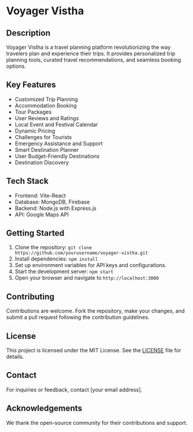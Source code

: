 # Voyager Vistha

## Description
Voyager Vistha is a travel planning platform revolutionizing the way travelers plan and experience their trips. It provides personalized trip planning tools, curated travel recommendations, and seamless booking options.

## Key Features
- Customized Trip Planning
- Accommodation Booking
- Tour Packages
- User Reviews and Ratings
- Local Event and Festival Calendar
- Dynamic Pricing
- Challenges for Tourists
- Emergency Assistance and Support
- Smart Destination Planner
- User Budget-Friendly Destinations
- Destination Discovery

## Tech Stack
- Frontend: Vite-React
- Database: MongoDB, Firebase
- Backend: Node.js with Express.js
- API: Google Maps API

## Getting Started
1. Clone the repository: `git clone https://github.com/yourusername/voyager-vistha.git`
2. Install dependencies: `npm install`
3. Set up environment variables for API keys and configurations.
4. Start the development server: `npm start`
5. Open your browser and navigate to `http://localhost:3000`

## Contributing
Contributions are welcome. Fork the repository, make your changes, and submit a pull request following the contribution guidelines.

## License
This project is licensed under the MIT License. See the [LICENSE](LICENSE) file for details.

## Contact
For inquiries or feedback, contact [your email address].

## Acknowledgements
We thank the open-source community for their contributions and support.
